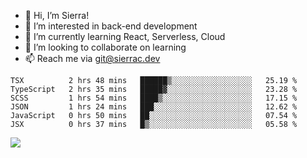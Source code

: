 - 👋 Hi, I’m Sierra!
- 👀 I’m interested in back-end development
- 🌱 I’m currently learning React, Serverless, Cloud
- 💞️ I’m looking to collaborate on learning
- 📫 Reach me via git@sierrac.dev

<!--START_SECTION:waka-->

```text
TSX          2 hrs 48 mins   ██████▒░░░░░░░░░░░░░░░░░░   25.19 %
TypeScript   2 hrs 35 mins   █████▓░░░░░░░░░░░░░░░░░░░   23.28 %
SCSS         1 hrs 54 mins   ████▒░░░░░░░░░░░░░░░░░░░░   17.15 %
JSON         1 hrs 24 mins   ███░░░░░░░░░░░░░░░░░░░░░░   12.62 %
JavaScript   0 hrs 50 mins   ██░░░░░░░░░░░░░░░░░░░░░░░   07.54 %
JSX          0 hrs 37 mins   █▒░░░░░░░░░░░░░░░░░░░░░░░   05.58 %
```

<!--END_SECTION:waka-->


![](https://hit.yhype.me/github/profile?user_id=7351311)
